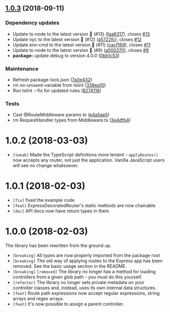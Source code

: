 ## [1.0.3](https://github.com/Alorel/express-decorated-router/compare/v1.0.2...1.0.3) (2018-09-11)


### Dependency updates

* Update ts-node to the latest version 🚀 (#13) ([faa6317](https://github.com/Alorel/express-decorated-router/commit/faa6317)), closes [#13](https://github.com/Alorel/express-decorated-router/issues/13)
* Update nyc to the latest version 🚀 (#12) ([a5722fc](https://github.com/Alorel/express-decorated-router/commit/a5722fc)), closes [#12](https://github.com/Alorel/express-decorated-router/issues/12)
* Update env-cmd to the latest version 🚀 (#11) ([cacf169](https://github.com/Alorel/express-decorated-router/commit/cacf169)), closes [#11](https://github.com/Alorel/express-decorated-router/issues/11)
* Update ts-node to the latest version 🚀 (#9) ([a000370](https://github.com/Alorel/express-decorated-router/commit/a000370)), closes [#9](https://github.com/Alorel/express-decorated-router/issues/9)
* **package:** update debug to version 4.0.0 ([0bb1c53](https://github.com/Alorel/express-decorated-router/commit/0bb1c53))


### Maintenance

* Refresh package-lock.json ([7a0e432](https://github.com/Alorel/express-decorated-router/commit/7a0e432))
* rm no-unused-variable from tslint ([338ea10](https://github.com/Alorel/express-decorated-router/commit/338ea10))
* Run tslint --fix for updated rules ([8274116](https://github.com/Alorel/express-decorated-router/commit/8274116))


### Tests

* Cast @RouteMiddleware params to <any> ([e4a5ae5](https://github.com/Alorel/express-decorated-router/commit/e4a5ae5))
* rm RequestHandler types from Middleware.ts ([3e4dfb4](https://github.com/Alorel/express-decorated-router/commit/3e4dfb4))

# 1.0.2 (2018-03-03)

* `[tweak]` Made the TypeScript definitions more lenient - `applyRoutes()` now accepts any router, not just the application. Vanilla JavaScript users will see no change whatsoever.

# 1.0.1 (2018-02-03)

* `[fix]` fixed the example code
* `[feat]` ExpressDecoratedRouter's static methods are now chainable
* `[doc]` API docs now have return types in them

# 1.0.0 (2018-02-03)

The library has been rewritten from the ground up.

* `[breaking]` All types are now properly imported from the package root
* `[breaking]` The old way of applying routes to the Express app has been removed. See the basic usage section in the README.
* `[breaking]` `[removed]` The library no longer has a method for loading controllers from a given glob path - you must do this yourself. 
* `[refactor]` The library no longer sets private metadata on your controller classes and, instead, uses its own internal data structures.
* `[feat]` Route path expressions now accept regular expressions, string arrays and regex arrays.
* `[feat]` It's now possible to assign a parent controller.

